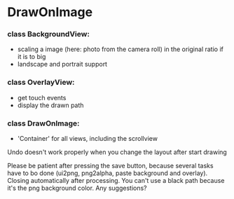 # DrawOnImage

### class BackgroundView:
- scaling a image (here: photo from the camera roll) in the original ratio if it is to big
- landscape and portrait support

### class OverlayView:
- get touch events
- display the drawn path

### class DrawOnImage:
- 'Container' for all views, including the scrollview

Undo doesn't work properly when you change the layout after start drawing

Please be patient after pressing the save button, because several tasks have to bo done (ui2png, png2alpha, paste background and overlay). Closing automatically after processing.
You can't use a black path because it's the png background color. Any suggestions?
